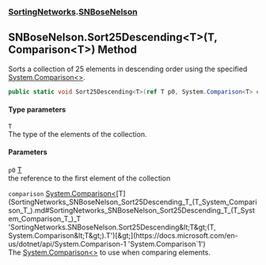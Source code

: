 ### [SortingNetworks](SortingNetworks.md 'SortingNetworks').[SNBoseNelson](SortingNetworks_SNBoseNelson.md 'SortingNetworks.SNBoseNelson')
## SNBoseNelson.Sort25Descending&lt;T&gt;(T, Comparison&lt;T&gt;) Method
Sorts a collection of 25 elements in descending order using the specified [System.Comparison&lt;&gt;](https://docs.microsoft.com/en-us/dotnet/api/System.Comparison-1 'System.Comparison`1').  
```csharp
public static void Sort25Descending<T>(ref T p0, System.Comparison<T> comparison);
```
#### Type parameters
<a name='SortingNetworks_SNBoseNelson_Sort25Descending_T_(T_System_Comparison_T_)_T'></a>
`T`  
The type of the elements of the collection.
  
#### Parameters
<a name='SortingNetworks_SNBoseNelson_Sort25Descending_T_(T_System_Comparison_T_)_p0'></a>
`p0` [T](SortingNetworks_SNBoseNelson_Sort25Descending_T_(T_System_Comparison_T_).md#SortingNetworks_SNBoseNelson_Sort25Descending_T_(T_System_Comparison_T_)_T 'SortingNetworks.SNBoseNelson.Sort25Descending&lt;T&gt;(T, System.Comparison&lt;T&gt;).T')  
the reference to the first element of the collection
  
<a name='SortingNetworks_SNBoseNelson_Sort25Descending_T_(T_System_Comparison_T_)_comparison'></a>
`comparison` [System.Comparison&lt;](https://docs.microsoft.com/en-us/dotnet/api/System.Comparison-1 'System.Comparison`1')[T](SortingNetworks_SNBoseNelson_Sort25Descending_T_(T_System_Comparison_T_).md#SortingNetworks_SNBoseNelson_Sort25Descending_T_(T_System_Comparison_T_)_T 'SortingNetworks.SNBoseNelson.Sort25Descending&lt;T&gt;(T, System.Comparison&lt;T&gt;).T')[&gt;](https://docs.microsoft.com/en-us/dotnet/api/System.Comparison-1 'System.Comparison`1')  
The [System.Comparison&lt;&gt;](https://docs.microsoft.com/en-us/dotnet/api/System.Comparison-1 'System.Comparison`1') to use when comparing elements.
  
